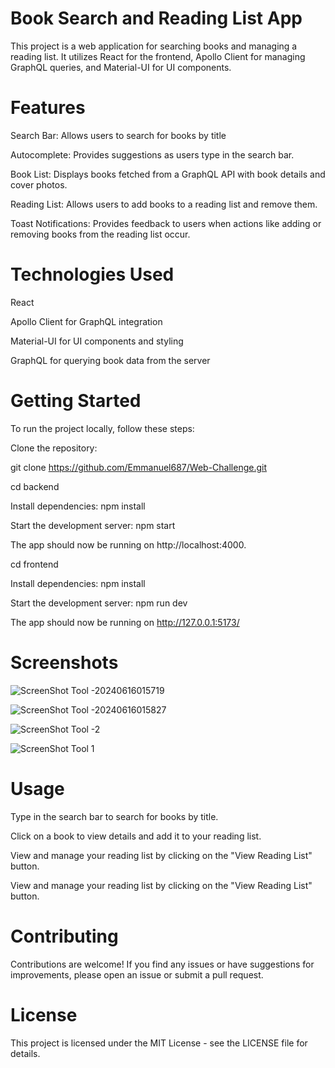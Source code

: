 # Book Search and Reading List App

This project is a web application for searching books and managing a reading list. It utilizes React for the frontend, Apollo Client for managing GraphQL queries, and Material-UI for UI components.

# Features

Search Bar: Allows users to search for books by title

Autocomplete: Provides suggestions as users type in the search bar.

Book List: Displays books fetched from a GraphQL API with book details and
cover photos.

Reading List: Allows users to add books to a reading list and remove them.

Toast Notifications: Provides feedback to users when actions like adding or
removing books from the reading list occur.

# Technologies Used

React

Apollo Client for GraphQL integration

Material-UI for UI components and styling

GraphQL for querying book data from the server

# Getting Started

To run the project locally, follow these steps:

Clone the repository:

git clone https://github.com/Emmanuel687/Web-Challenge.git

cd backend

Install dependencies: npm install

Start the development server: npm start

The app should now be running on http://localhost:4000.

cd frontend

Install dependencies: npm install

Start the development server: npm run dev

The app should now be running on http://127.0.0.1:5173/

# Screenshots

![ScreenShot Tool -20240616015719](https://github.com/Emmanuel687/Web-Challenge/assets/93251478/26f99279-8e0e-4614-9b24-a278f3888cac)

![ScreenShot Tool -20240616015827](https://github.com/Emmanuel687/Web-Challenge/assets/93251478/b087a60c-9a2e-4dfe-b80b-fea4bc592767)

![ScreenShot Tool -2](https://github.com/Emmanuel687/Web-Challenge/assets/93251478/35fd95f2-1af4-444d-b8fb-8d2a647bf94a)

![ScreenShot Tool 1](https://github.com/Emmanuel687/Web-Challenge/assets/93251478/7adb2a47-a9ba-4655-81a5-e2b2ca07b000)

# Usage

Type in the search bar to search for books by title.

Click on a book to view details and add it to your reading list.

View and manage your reading list by clicking on the "View Reading List" button.

View and manage your reading list by clicking on the "View Reading List" button.

# Contributing

Contributions are welcome! If you find any issues or have suggestions for improvements, please open an issue or submit a pull request.

# License

This project is licensed under the MIT License - see the LICENSE file for details.
